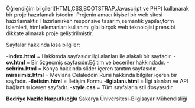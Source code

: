 Öğrendiğim bilgileri(HTML,CSS,BOOTSTRAP,Javascript ve PHP) kullanarak bir proje hazırlamak istedim. Projenin amacı kişisel bir web sitesi hazırlamaktır. Hazırlanırken responsive tasarım,semantik yapılar,form işlemleri, html elemanları kullanımı gibi birçok web teknolojisi prensibi dikkate alınarak proje geliştirilmiştir.

Sayfalar hakkında kısa bilgiler:

-**index.html** = Hakkımda sayfasıdır.ilgi alanları ile alakalı bir sayfadır.
-**cv.html** = Bir özgeçmiş sayfasıdır.Eğitim ve beceriler hakkındadır.
-**sehrim.html** = Konya hakkında slider içeren tanıtım sayfasıdır.
-**mirasimiz.html** = Mevlana Celaleddin Rumi hakkında bilgiler içeren bir sayfadır.
-**iletisim.html** = İletişim Formu
-**ilgialanı.html** = İlgi alanları ve API bağlantısı içeren sayfadır.
-**style.css** = Tüm sayfaların stil dosyasıdır.

**Bedriye Nazife Harputluoğlu**
Sakarya Üniversitesi-Bilgisayar Mühendisliği